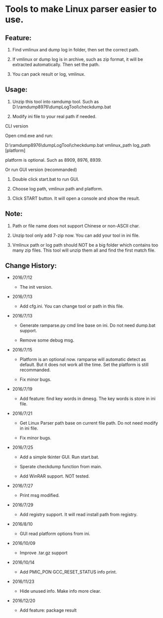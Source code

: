 Tools to make Linux parser easier to use.
=========================================
Feature:
--------
1. Find vmlinux and dump log in folder, then set the correct path.

2. If vmlinux or dump log is in archive, such as zip format, it will be extracted automatically. Then set the path.

3. You can pack result or log, vmlinux.

Usage:
------
1. Unzip this tool into ramdump tool. Such as D:\ramdump8976\dumpLogTool\checkdump.bat

2. Modify ini file to your real path if needed.

CLI version

Open cmd.exe and run:

D:\ramdump8976\dumpLogTool\checkdump.bat vmlinux_path log_path [platform]

platform is optional. Such as 8909, 8976, 8939. 

Or run GUI version (recommanded)

1. Double click start.bat to run GUI.

2. Choose log path, vmlinux path and platform.

3. Click START button. It will open a console and show the result.

Note:
-----
1. Path or file name does not support Chinese or non-ASCII char.

2. Unzip tool only add 7-zip now. You can add your tool in ini file.

3. Vmlinux path or log path should NOT be a big folder which contains too many zip files. This tool will unzip them all and find the first match file.

Change History:
---------------
* 2016/7/12

	* The init version.

* 2016/7/13

	* Add cfg.ini. You can change tool or path in this file.

* 2016/7/13

	* Generate ramparse.py cmd line base on ini. Do not need dump.bat support. 

	* Remove some debug msg.

* 2016/7/15

	* Platform is an optional now. ramparse will automatic detect as default. But it does not work all the time. Set the platform is still recommanded.

	* Fix minor bugs.

* 2016/7/19

	* Add feature: find key words in dmesg. The key words is store in ini file.
	
* 2016/7/21

	* Get Linux Parser path base on current file path. Do not need modify in ini file.

	* Fix minor bugs.
	
* 2016/7/25

	* Add a simple tkinter GUI. Run start.bat.
	
	* Sperate checkdump function from main.
	
	* Add WinRAR support. NOT tested.
	
* 2016/7/27

	* Print msg modified.

* 2016/7/29

	* Add registry support. It will read install path from registry.

* 2016/8/10

	* GUI read platform options from ini.
	
* 2016/10/09

	* Improve .tar.gz support

* 2016/10/14

	* Add PMIC_PON GCC_RESET_STATUS info print.
	
* 2016/11/23

	* Hide unused info. Make info more clear.
	
* 2016/12/20

	* Add feature: package result
	